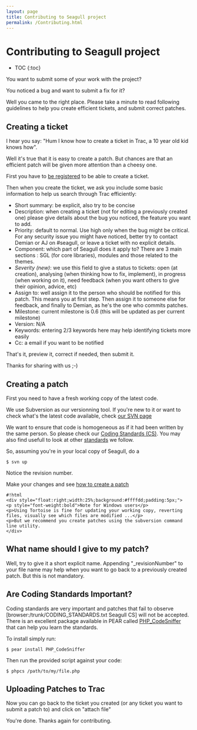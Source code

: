```yaml
---
layout: page
title: Contributing to Seagull project
permalink: /Contributing.html
---
```


<!-- Name: Contributing -->
<!-- Version: 3 -->
<!-- Last-Modified: 2006/09/20 19:32:59 -->
<!-- Author: demian -->
<!-- Status: In Progress -->

# Contributing to Seagull project
* TOC
{:toc}

You want to submit some of your work with the project?

You noticed a bug and want to submit a fix for it?

Well you came to the right place. Please take a minute to read following guidelines to help you create efficient tickets, and submit correct patches.

## Creating a ticket
I hear you say: "Hum I know how to create a ticket in Trac, a 10 year old kid knows how".

Well it's true that it is easy to create a patch. But chances are that an efficient patch will be given more attention than a cheesy one.

First you have to [be registered][1] to be able to create a ticket.

Then when you create the ticket, we ask you include some basic information to help us search through Trac efficiently:

 * Short summary: be explicit, also try to be concise
 * Description: when creating a ticket (not for editing a previously created one) please give details about the bug you  noticed, the feature you want to add.
 * Priority: default to normal. Use high only when the bug might be critical. For any security issue you might have noticed, better try to contact Demian or AJ on #seagull, or leave a ticket with no explicit details.
 * Component: which part of Seagull does it apply to? There are 3 main sections : SGL (for core libraries), modules and those related to the themes.
 * *Severity (new)*: we use this field to give a status to tickets: open (at creation), analysing (when thinking how to fix, implement), in progress (when working on it), need feedback (when you want others to give their opinion, advice, etc)
 * Assign to: well assign it to the person who should be notified for this patch. This means you at first step. Then assign it to someone else for feedback, and finally to Demian, as he's the one who commits patches.
 * Milestone: current milestone is 0.6 (this will be updated as per current milestone)
 * Version: N/A
 * Keywords: entering 2/3 keywords here may help identifying tickets more easily
 * Cc: a email if you want to be notified

That's it, preview it, correct if needed, then submit it.

Thanks for sharing with us ;-)

## Creating a patch
First you need to have a fresh working copy of the latest code.

We use Subversion as our versionning tool. If you're new to it or want to check what's the latest code available, check [our SVN page][2]

We want to ensure that code is homogeneous as if it had been written by the same person. So please check our [Coding Standards (CS)][3]. You may also find usefull to look at other [standards][4] we follow.

So, assuming you're in your local copy of Seagull, do a

	$ svn up
Notice the revision number.

Make your changes and see [how to create a patch][5]


	#!html
	<div style="float:right;width:25%;background:#ffffdd;padding:5px;">
	<p style="font-weight:bold">Note for Windows users</p>
	<p>Using Tortoise is fine for updating your working copy, reverting files, visually see which files are modified ...</p>
	<p>But we recommend you create patches using the subversion command line utility.
	</div>

## What name should I give to my patch?

Well, try to give it a short explicit name. Appending "\_revisionNumber" to your file name may help when you want to go back to a previously created patch. But this is not mandatory.

## Are Coding Standards Important?
Coding standards are very important and patches that fail to observe [browser:/trunk/CODING\_STANDARDS.txt Seagull CS] will not be accepted.  There is an excellent package available in PEAR called [PHP\_CodeSniffer][6] that can help you learn the standards.

To install simply run:


	$ pear install PHP_CodeSniffer

Then run the provided script against your code:


	$ phpcs /path/to/my/file.php

## Uploading Patches to Trac

Now you can go back to the ticket you created (or any ticket you want to submit a patch to) and click on "attach file"

You're done. Thanks again for contributing.

[1]:	http://seagullproject.org/user/register/
[2]:	http://trac.seagullproject.org/wiki/Installation/FromSVN
[3]:	http://trac.seagullproject.org/wiki/Standards/CodingStandards
[4]:	http://trac.seagullproject.org/wiki/Standards
[5]:	http://trac.seagullproject.org/wiki/Code/SubmittingPatches
[6]:	http://pear.php.net/package/PHP_CodeSniffer/